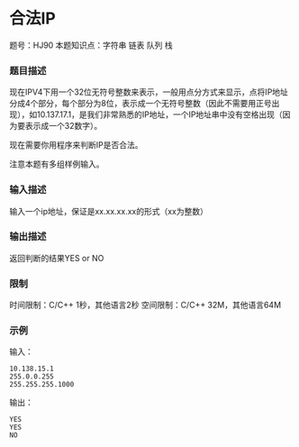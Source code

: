 # 合法IP

题号：HJ90
本题知识点：字符串 链表 队列 栈

### 题目描述

现在IPV4下用一个32位无符号整数来表示，一般用点分方式来显示，点将IP地址分成4个部分，每个部分为8位，表示成一个无符号整数（因此不需要用正号出现），如10.137.17.1，是我们非常熟悉的IP地址，一个IP地址串中没有空格出现（因为要表示成一个32数字）。

现在需要你用程序来判断IP是否合法。

注意本题有多组样例输入。

### 输入描述

输入一个ip地址，保证是xx.xx.xx.xx的形式（xx为整数）

### 输出描述

返回判断的结果YES or NO

### 限制
时间限制：C/C++ 1秒，其他语言2秒
空间限制：C/C++ 32M，其他语言64M

### 示例

输入：
```
10.138.15.1
255.0.0.255
255.255.255.1000
```

输出：
```
YES
YES
NO
```